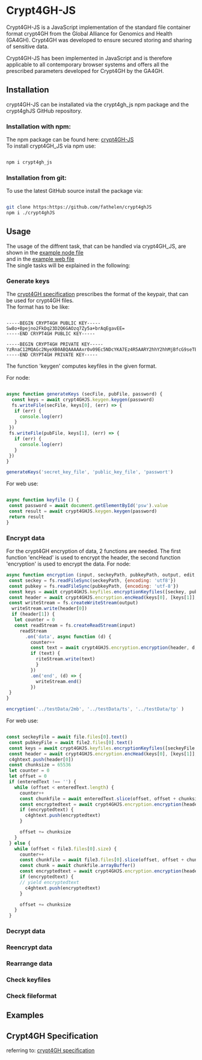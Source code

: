 # Crypt4GH-JS 

Crypt4GH-JS is a JavaScript implementation of the standard file container format crypt4GH from the Global Alliance for Genomics and Health (GA4GH).
Crypt4GH was developed to ensure secured storing and sharing of sensitive data. 

Crypt4GH-JS has been implemented in JavaScript and is therefore applicable to all contemporary browser systems and offers all the prescribed parameters developed for Crypt4GH by the GA4GH.

## Installation 
crypt4GH-JS can be installated via the crypt4gh_js npm package and the crypt4ghJS GitHub repository. 
### Installation with npm: 
The npm package can be found here: [crypt4GH-JS](https://www.npmjs.com/package/crypt4gh_js) <br>
To install crypt4GH_JS via npm use:
```sh

npm i crypt4gh_js

```

 
 ### Installation from git: 
 To use the latest GitHub source install the package via: 
 ```sh

git clone https:https://github.com/fathelen/crypt4ghJS
npm i ./crypt4ghJS

```
 


## Usage 
The usage of the diffrent task, that can be handled via crypt4GH_JS, are shown in  the [example node file](https://github.com/fathelen/crypt4ghJS/blob/master/test/bench.js) <br>
and in the [example web file](https://github.com/fathelen/crypt4ghJS/blob/master/src/index.js) <br>
The single tasks will be explained in the following: <br>

### Generate keys 
The [crypt4GH specification](http://samtools.github.io/hts-specs/crypt4gh.pdf) prescribes the format of the keypair, that can be used for crypt4GH files. <br>
The format has to be like: <br>
 ```text

-----BEGIN CRYPT4GH PUBLIC KEY-----
Sw8o+Bpejno2FkDq23D2Q6GAOzq7Zy5a+brAqEgavEE=
-----END CRYPT4GH PUBLIC KEY-----

-----BEGIN CRYPT4GH PRIVATE KEY-----
YzRnaC12MQAGc2NyeXB0ABQAAAAAxr0v09Ec5NDcYKA7Ez4R5AARY2hhY2hhMjBfcG9seTEzMDUAPEfrI78aV6HMW78I51HwqMcPXyoqUACg0PQ4pijMGmlHMwjLdj5s8c3mjSR4MKjMQ6tkP5wT3KiOdKgxsQ==
-----END CRYPT4GH PRIVATE KEY-----
```
The function 'keygen' computes keyfiles in the given format.

For node:
 ```javascript

async function generateKeys (secFile, pubFile, password) {
   const keys = await crypt4GHJS.keygen.keygen(password)
   fs.writeFile(secFile, keys[0], (err) => {
    if (err) {
      console.log(err)
    }
  })
  fs.writeFile(pubFile, keys[1], (err) => {
    if (err) {
      console.log(err)
    }
  })
}

generateKeys('secret_key_file', 'public_key_file', 'passwort')

```
For web use: 
 ```javascript

async function keyfile () {
  const password = await document.getElementById('psw').value
  const result = await crypt4GHJS.keygen.keygen(password)
  return result
}

```

### Encrypt data 
For the crypt4GH encryption of data, 2 functions are needed. The first function 'encHead' is used to encrypt the header, the second function 'encryption' is used to encrypt the data. 
For node: 
 ```javascript
async function encryption (input, seckeyPath, pubkeyPath, output, edit, blocks) {
  const seckey = fs.readFileSync(seckeyPath, {encoding: 'utf8'})
  const pubkey = fs.readFileSync(pubkeyPath, {encoding: 'utf-8'})
  const keys = await crypt4GHJS.keyfiles.encryptionKeyfiles([seckey, pubkey])
  const header = await crypt4GHJS.encryption.encHead(keys[0], [keys[1]], edit, blocks)
  const writeStream = fs.createWriteStream(output)
   writeStream.write(header[0])
   if (header[1]) {
    let counter = 0
    const readStream = fs.createReadStream(input)
      readStream
        .on('data', async function (d) {
          counter++
          const text = await crypt4GHJS.encryption.encryption(header, d, counter, blocks)
          if (text) {
            riteStream.write(text)
            }
          })
          .on('end', (d) => {
            writeStream.end()
          })
  }
}

encryption('../testData/2mb', '../testData/ts', '../testData/tp' )

```
For web use: 
 ```javascript

 const seckeyFile = await file.files[0].text()
  const pubkeyFile = await file2.files[0].text()
  const keys = await crypt4GHJS.keyfiles.encryptionKeyfiles([seckeyFile, pubkeyFile], password)
  const header = await crypt4GHJS.encryption.encHead(keys[0], [keys[1]], ed, block)
  c4ghtext.push(header[0])
  const chunksize = 65536
  let counter = 0
  let offset = 0
  if (enteredText !== '') {
    while (offset < enteredText.length) {
      counter++
      const chunkfile = await enteredText.slice(offset, offset + chunksize)
      const encryptedtext = await crypt4GHJS.encryption.encryption(header, Uint8Array.from(chunkfile.split('').map(x => x.charCodeAt())), counter, block)
      if (encryptedtext) {
        c4ghtext.push(encryptedtext)
      }

      offset += chunksize
    }
  } else {
    while (offset < file3.files[0].size) {
      counter++
      const chunkfile = await file3.files[0].slice(offset, offset + chunksize)
      const chunk = await chunkfile.arrayBuffer()
      const encryptedtext = await crypt4GHJS.encryption.encryption(header, new Uint8Array(chunk), counter, block)
      if (encryptedtext) {
      // yield encryptedtext
        c4ghtext.push(encryptedtext)
      }

      offset += chunksize
    }
  }

```

### Decrypt data

### Reencrypt data

### Rearrange data 

### Check keyfiles 

### Check fileformat

## Examples

## Crypt4GH Specification 

referring to: [crypt4GH specification](http://samtools.github.io/hts-specs/crypt4gh.pdf)

